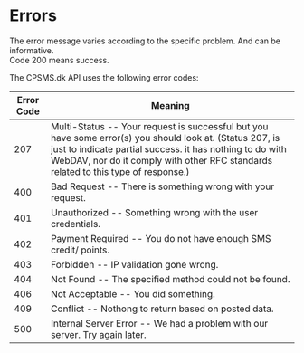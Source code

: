 # Errors

<aside class="notice">The error message varies according to the specific problem. And can be informative.</aside>
<aside class="success">Code 200 means success. </aside>

The CPSMS.dk API uses the following error codes:


Error Code | Meaning
---------- | -------
207 | Multi-Status -- Your request is successful but you have some error(s) you should look at. (Status 207, is just to indicate partial success. it has nothing to do with WebDAV, nor do it comply with other RFC standards related to this type of response.) 
400 | Bad Request -- There is something wrong with your request.
401 | Unauthorized -- Something wrong with the user credentials. 
402 | Payment Required -- You do not have enough SMS credit/ points.
403 | Forbidden -- IP validation gone wrong.
404 | Not Found -- The specified method could not be found.
406 | Not Acceptable -- You did something.
409 | Conflict -- Nothong to return based on posted data.
500 | Internal Server Error -- We had a problem with our server. Try again later.

